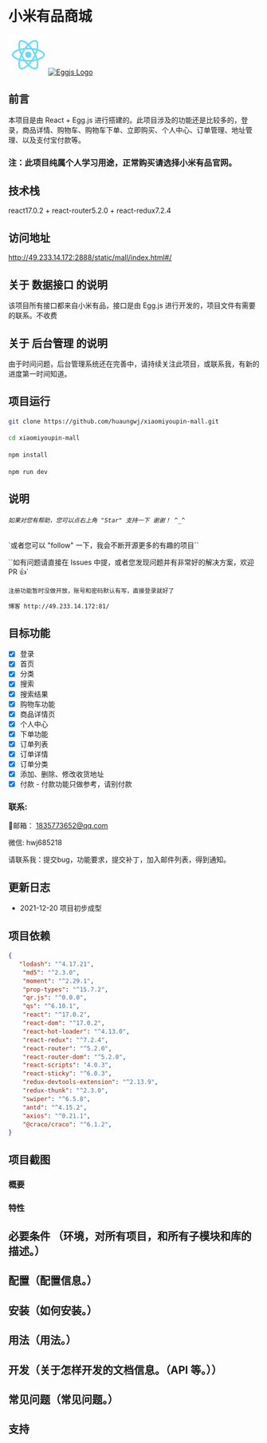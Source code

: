# 小米有品商城

<img src="https://raw.githubusercontent.com/github/explore/80688e429a7d4ef2fca1e82350fe8e3517d3494d/topics/react/react.png" style="width:80px;height:80px" />[![Eggjs Logo](https://zos.alipayobjects.com/rmsportal/VTcUYAaoKqXyHJbLAPyF.svg)](https://eggjs.org/zh-cn//)

## 前言

本项目是由 React + Egg.js 进行搭建的。此项目涉及的功能还是比较多的，登录，商品详情、购物车、购物车下单、立即购买、个人中心、订单管理、地址管理、以及支付宝付款等。

### **注：此项目纯属个人学习用途，正常购买请选择小米有品官网。**

## 技术栈

react17.0.2 + react-router5.2.0 + react-redux7.2.4

## 访问地址

http://49.233.14.172:2888/static/mall/index.html#/

## 关于 数据接口 的说明

该项目所有接口都来自小米有品，接口是由 Egg.js 进行开发的，项目文件有需要的联系。不收费

## 关于 后台管理 的说明

由于时间问题，后台管理系统还在完善中，请持续关注此项目，或联系我，有新的进度第一时间知道。

## 项目运行

```bash
git clone https://github.com/huaungwj/xiaomiyoupin-mall.git

cd xiaomiyoupin-mall

npm install

npm run dev 

```

## 说明

###### `如果对您有帮助，您可以点右上角 "Star" 支持一下 谢谢！ ^_^`

`或者您可以 "follow" 一下，我会不断开源更多的有趣的项目``

``如有问题请直接在 Issues 中提，或者您发现问题并有非常好的解决方案，欢迎 PR 👍`

`注册功能暂时没做开放，账号和密码默认有写，直接登录就好了`

`博客 http://49.233.14.172:81/`

## 目标功能

- [x] 登录
- [x] 首页
- [x] 分类
- [x] 搜索
- [x] 搜索结果
- [x] 购物车功能
- [x] 商品详情页
- [x]  个人中心 
- [x] 下单功能
- [x] 订单列表
- [x]  订单详情
- [x] 订单分类
- [x] 添加、删除、修改收货地址
- [x] 付款 -  付款功能只做参考，请别付款

###  联系: 

📮邮箱： 1835773652@qq.com

微信: hwj685218

请联系我：提交bug，功能要求，提交补丁，加入邮件列表，得到通知。

## 更新日志

- 2021-12-20 项目初步成型



## 项目依赖

```json
{
   "lodash": "^4.17.21",
    "md5": "^2.3.0",
    "moment": "^2.29.1",
    "prop-types": "^15.7.2",
    "qr.js": "^0.0.0",
    "qs": "^6.10.1",
    "react": "^17.0.2",
    "react-dom": "^17.0.2",
    "react-hot-loader": "^4.13.0",
    "react-redux": "^7.2.4",
    "react-router": "^5.2.0",
    "react-router-dom": "^5.2.0",
    "react-scripts": "4.0.3",
    "react-sticky": "^6.0.3",
    "redux-devtools-extension": "^2.13.9",
    "redux-thunk": "^2.3.0",
    "swiper": "^6.5.8",
   	"antd": "^4.15.2",
    "axios": "^0.21.1",
  	"@craco/craco": "^6.1.2",
}
```



## 项目截图

###  概要

###  特性

##  必要条件 （环境，对所有项目，和所有子模块和库的描述。） 



## 配置（配置信息。）

## 安装（如何安装。）

##  用法（用法。）

## 开发（关于怎样开发的文档信息。（API 等。））

## 

## 常见问题（常见问题。）

## 支持



​	

